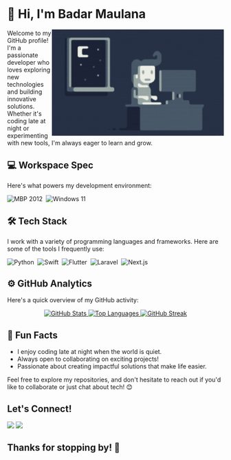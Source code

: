 # 👋 Hi, I'm Badar Maulana
<img alt="Night Coding" src="https://raw.githubusercontent.com/AVS1508/AVS1508/master/assets/Night-Coding.gif" align="right" width="400"/> 
Welcome to my GitHub profile! I'm a passionate developer who loves exploring new technologies and building innovative solutions. Whether it's coding late at night or experimenting with new tools, I'm always eager to learn and grow.

## 💻 Workspace Spec
Here's what powers my development environment:
<p>
  <img src="https://img.shields.io/badge/Apple-MacBook_Pro_2012-05122A?style=flat&logo=apple&logoColor=88E0EF" alt="MBP 2012"/>&nbsp;
  <img src="https://img.shields.io/badge/Windows-NGA_Tech_Core_i7_11-05122A?style=flat&logo=windows&logoColor=88E0EF" alt="Windows 11"/>&nbsp;
</p>

## 🛠 Tech Stack
I work with a variety of programming languages and frameworks. Here are some of the tools I frequently use:
<p>
  <img src="https://img.shields.io/badge/-Python-05122A?style=flat&logo=python" alt="Python" />&nbsp;
  <img src="https://img.shields.io/badge/Swift-05122A?flat&logo=swift&logoColor=D06224" alt="Swift" />&nbsp;
  <img src="https://img.shields.io/badge/Flutter-05122A?style=flat&logo=flutter&logoColor=94B3FD" alt="Flutter" />&nbsp;
  <img src="https://img.shields.io/badge/Laravel-05122A?style=flat&logo=laravel&logoColor=FF2D20" alt="Laravel" />&nbsp;
  <img src="https://img.shields.io/badge/Next.js-05122A?style=flat&logo=next.js&logoColor=FFFFFF" alt="Next.js" />
</p>

## ⚙️ GitHub Analytics
Here's a quick overview of my GitHub activity:
<p align="center">
  <a href="https://github.com/badadarr">
    <img height="150em" src="https://github-readme-stats.vercel.app/api?username=badadarr&show_icons=true&theme=algolia&include_all_commits=true&count_private=true" alt="GitHub Stats" />
    <img height="150em" src="https://github-readme-stats-eight-theta.vercel.app/api/top-langs/?username=badadarr&layout=compact&langs_count=8&theme=algolia" alt="Top Languages" />
    <img height="150em" src="https://streak-stats.demolab.com/?user=badadarr" alt="GitHub Streak" />
  </a>
</p>

## 🌟 Fun Facts
* I enjoy coding late at night when the world is quiet.
* Always open to collaborating on exciting projects!
* Passionate about creating impactful solutions that make life easier.

Feel free to explore my repositories, and don't hesitate to reach out if you'd like to collaborate or just chat about tech! 😊

## Let's Connect!
<p>
  <a href="https://linkedin.com/in/badadarrs"><img src="https://img.shields.io/badge/-LinkedIn-0077B5?style=flat&logo=Linkedin&logoColor=white"/></a>
  <a href="https://www.instagram.com/mbadarre/"><img src="https://img.shields.io/badge/-Instagram-E4405F?style=flat&logo=Instagram&logoColor=white"/></a>
</p>

## Thanks for stopping by! 🚀
